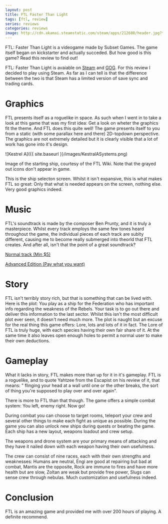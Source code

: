 ```yaml
---
layout: post
title: FTL Faster Than Light
tags: [ftl, review]
series: reviews
categories: reviews
image: http://cdn.akamai.steamstatic.com/steam/apps/212680/header.jpg?t=1447355877
---
```

FTL: Faster Than Light is a videogame made by Subset Games. The game itself began on kickstarter and actually succeded. But how good is this game? Read this review to find out!

FTL: Faster Than Light is avaiable on [Steam](http://store.steampowered.com/app/212680/) and [GOG](www.gog.com/game/faster_than_light). For this review I decided to play using Steam. As far as I can tell is that the difference between the two is that Steam has a limited version of save sync and trading cards.

Graphics
========
FTL presents itself as a roguelike in space. As such when I went in to take a look at this game that was my first idea: Get a look on wheter the graphics fit the theme. And FTL does this quite well! The game presents itself to you from a static (with some parallax here and there) 2D-topdown perspective. The graphics are not extremely detailed but it is clearly visible that a lot of work has gone into it's design.

![Kestrel A]({{ site.baseurl }}/images/KestralASystems.png)

Image of the starting ship, courtesy of the FTL Wiki. Note that the grayed out icons don't appear in game.

This is the ship selecton screen. Whilst it isn't expansive, this is what makes FTL so great: Only that what is needed appears on the screen, nothing else. Very good graphics indeed.

Music
=====
FTL's soundtrack is made by the composer Ben Prunty, and it is truly a masterpiece. Whilst every track employs the same few tones heard throughout the game, the individual pieces of each track are sublty different, causing me to become really submerged into theorld that FTL creates. And after all, isn't that the point of a great soundtrack?

[Normal track (Min $5)](https://benprunty.bandcamp.com/album/ftl)

[Advanced Edition (Pay what you want)](https://benprunty.bandcamp.com/album/ftl)

Story
=====
FTL isn't terribly story rich, but that is something that can be lived with. Here is the plot: You play as a ship for the Federation who has important info regarding the weakness of the Rebels. Your task is to go out there and deliver this information to the last sector. Whilst  this isn't the most difficult plot ever seen, it doesn't need much more. The plot is naught but an excuse for the real thing this game offers: Lore, lots and lots of it in fact. The Lore of FTL is truly huge, with each species having their own fair share of it. At the same time it also leaves open enough holes to permit a normal user to make their own deductions.

Gameplay
=========
What it lacks in story, FTL makes more than up for it in it's gameplay. FTL is a roguelike, and to quote Yahtzee from the Escapist on his review of it, that means: " flinging your head at a wall until one or the other breaks, the sort of thing you're supposed to play over and over again".

There is more to FTL than that though. The game offers a simple combat system: You left, enemy right. Now go!

During combat you can choose to target rooms, teleport your crew and several other things to make each fight as unique as possible. During the game you can also unlock new ships during quests or beating the game. Each ship has a new layout, weapons loadout and crew setup.

The weapons and drone system are your primary means of attacking and they have it nailed down with each weapon having their own usefulness.

The crew can consist of nine races, each with their own strengths and weaknesses: Humans are neutral, Engi are good at repairing but bad at combat, Mantis are the opposite, Rock are immune to fires and have more health but are slow, Zoltan are weak but provide free power, Slugs can sense crew through nebulas. Much customization and usefulness indeed.

Conclusion
=========
FTL is an amazing game and provided me with over 200 hours of playing. A definite recommend.
